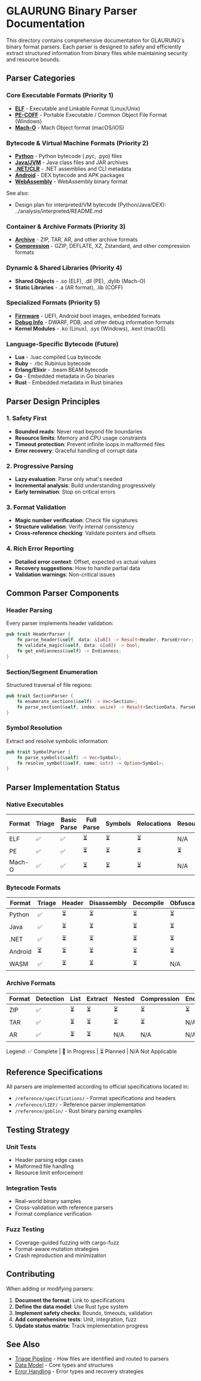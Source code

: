 # GLAURUNG Binary Parser Documentation

This directory contains comprehensive documentation for GLAURUNG's binary format parsers. Each parser is designed to safely and efficiently extract structured information from binary files while maintaining security and resource bounds.

## Parser Categories

### Core Executable Formats (Priority 1)
- **[ELF](./elf/)** - Executable and Linkable Format (Linux/Unix)
- **[PE-COFF](./pe-coff/)** - Portable Executable / Common Object File Format (Windows)
- **[Mach-O](./macho/)** - Mach Object format (macOS/iOS)

### Bytecode & Virtual Machine Formats (Priority 2)
- **[Python](./python/)** - Python bytecode (.pyc, .pyo) files
- **[Java/JVM](./java/)** - Java class files and JAR archives
- **[.NET/CLR](./dotnet/)** - .NET assemblies and CLI metadata
- **[Android](./android/)** - DEX bytecode and APK packages
- **[WebAssembly](./wasm/)** - WebAssembly binary format
  
See also:
- Design plan for interpreted/VM bytecode (Python/Java/DEX): ../analysis/interpreted/README.md

### Container & Archive Formats (Priority 3)
- **[Archive](./archive/)** - ZIP, TAR, AR, and other archive formats
- **[Compression](./compression/)** - GZIP, DEFLATE, XZ, Zstandard, and other compression formats

### Dynamic & Shared Libraries (Priority 4)
- **Shared Objects** - .so (ELF), .dll (PE), .dylib (Mach-O)
- **Static Libraries** - .a (AR format), .lib (COFF)

### Specialized Formats (Priority 5)
- **[Firmware](./firmware/)** - UEFI, Android boot images, embedded formats
- **[Debug Info](./debug-info/)** - DWARF, PDB, and other debug information formats
- **Kernel Modules** - .ko (Linux), .sys (Windows), .kext (macOS)

### Language-Specific Bytecode (Future)
- **Lua** - .luac compiled Lua bytecode
- **Ruby** - .rbc Rubinius bytecode
- **Erlang/Elixir** - .beam BEAM bytecode
- **Go** - Embedded metadata in Go binaries
- **Rust** - Embedded metadata in Rust binaries

## Parser Design Principles

### 1. Safety First
- **Bounded reads**: Never read beyond file boundaries
- **Resource limits**: Memory and CPU usage constraints
- **Timeout protection**: Prevent infinite loops in malformed files
- **Error recovery**: Graceful handling of corrupt data

### 2. Progressive Parsing
- **Lazy evaluation**: Parse only what's needed
- **Incremental analysis**: Build understanding progressively
- **Early termination**: Stop on critical errors

### 3. Format Validation
- **Magic number verification**: Check file signatures
- **Structure validation**: Verify internal consistency
- **Cross-reference checking**: Validate pointers and offsets

### 4. Rich Error Reporting
- **Detailed error context**: Offset, expected vs actual values
- **Recovery suggestions**: How to handle partial data
- **Validation warnings**: Non-critical issues

## Common Parser Components

### Header Parsing
Every parser implements header validation:
```rust
pub trait HeaderParser {
    fn parse_header(&self, data: &[u8]) -> Result<Header, ParseError>;
    fn validate_magic(&self, data: &[u8]) -> bool;
    fn get_endianness(&self) -> Endianness;
}
```

### Section/Segment Enumeration
Structured traversal of file regions:
```rust
pub trait SectionParser {
    fn enumerate_sections(&self) -> Vec<Section>;
    fn parse_section(&self, index: usize) -> Result<SectionData, ParseError>;
}
```

### Symbol Resolution
Extract and resolve symbolic information:
```rust
pub trait SymbolParser {
    fn parse_symbols(&self) -> Vec<Symbol>;
    fn resolve_symbol(&self, name: &str) -> Option<Symbol>;
}
```

## Parser Implementation Status

### Native Executables
| Format | Triage | Basic Parse | Full Parse | Symbols | Relocations | Resources |
|--------|--------|-------------|------------|---------|-------------|-----------|
| ELF    | ✅     | ✅         | ⏳         | ⏳      | ⏳          | N/A       |
| PE     | ✅     | ✅         | ⏳         | ⏳      | ⏳          | ⏳        |
| Mach-O | ✅     | ✅         | ⏳         | ⏳      | ⏳          | N/A       |

### Bytecode Formats
| Format  | Triage | Header | Disassembly | Decompile | Obfuscation | Metadata |
|---------|--------|--------|-------------|-----------|-------------|----------|
| Python  | ✅     | ⏳     | ⏳         | ⏳        | ⏳          | ⏳       |
| Java    | ✅     | ⏳     | ⏳         | ⏳        | ⏳          | ⏳       |
| .NET    | ✅     | ⏳     | ⏳         | ⏳        | ⏳          | ⏳       |
| Android | ⏳     | ⏳     | ⏳         | ⏳        | ⏳          | ⏳       |
| WASM    | ✅     | ⏳     | ⏳         | ⏳        | N/A         | ⏳       |

### Archive Formats
| Format | Detection | List | Extract | Nested | Compression | Encryption |
|--------|-----------|------|---------|--------|-------------|------------|
| ZIP    | ✅       | ⏳   | ⏳      | ⏳     | ⏳          | ⏳        |
| TAR    | ✅       | ⏳   | ⏳      | ⏳     | ⏳          | N/A       |
| AR     | ✅       | ⏳   | ⏳      | N/A    | N/A         | N/A       |

Legend: ✅ Complete | 🚧 In Progress | ⏳ Planned | N/A Not Applicable

## Reference Specifications

All parsers are implemented according to official specifications located in:
- `/reference/specifications/` - Format specifications and headers
- `/reference/LIEF/` - Reference parser implementation
- `/reference/goblin/` - Rust binary parsing examples

## Testing Strategy

### Unit Tests
- Header parsing edge cases
- Malformed file handling
- Resource limit enforcement

### Integration Tests
- Real-world binary samples
- Cross-validation with reference parsers
- Format compliance verification

### Fuzz Testing
- Coverage-guided fuzzing with cargo-fuzz
- Format-aware mutation strategies
- Crash reproduction and minimization

## Contributing

When adding or modifying parsers:

1. **Document the format**: Link to specifications
2. **Define the data model**: Use Rust type system
3. **Implement safety checks**: Bounds, timeouts, validation
4. **Add comprehensive tests**: Unit, integration, fuzz
5. **Update status matrix**: Track implementation progress

## See Also

- [Triage Pipeline](../triage/) - How files are identified and routed to parsers
- [Data Model](../data-model/) - Core types and structures
- [Error Handling](../../src/error.rs) - Error types and recovery strategies
